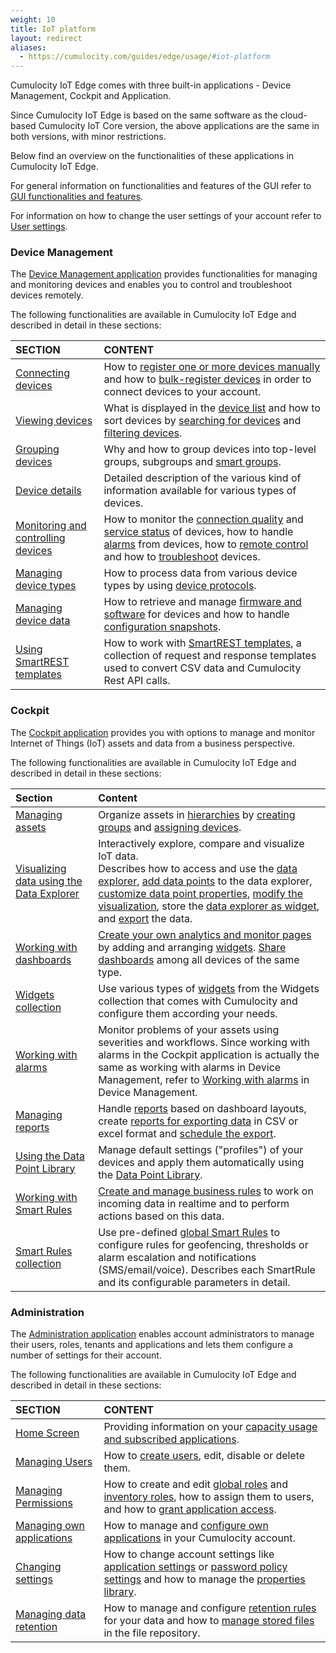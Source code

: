 ```yaml
---
weight: 10
title: IoT platform
layout: redirect
aliases:
  - https://cumulocity.com/guides/edge/usage/#iot-platform
---
```


Cumulocity IoT Edge comes with three built-in applications - Device Management, Cockpit and Application. 

Since Cumulocity IoT Edge is based on the same software as the cloud-based Cumulocity IoT Core version, the above applications are the same in both versions, with minor restrictions. 

Below find an overview on the functionalities of these applications in Cumulocity IoT Edge. 

For general information on functionalities and features of the GUI refer to [GUI functionalities and features](/users-guide/overview#gui-features).

For information on how to change the user settings of your account refer to [User settings](/users-guide/overview#user-settings).

### Device Management

The [Device Management application](/users-guide/device-management) provides functionalities for managing and monitoring devices and enables you to control and troubleshoot devices remotely.

The following functionalities are available in Cumulocity IoT Edge and described in detail in these sections:

|SECTION|CONTENT|
|:---|:---|
|[Connecting devices](/users-guide/device-management#device-registration)|How to [register one or more devices manually](/users-guide/device-management#device-registration-manually) and how to [bulk-register devices](/users-guide/device-management#creds-upload) in order to connect devices to your account.
|[Viewing devices](/users-guide/device-management#viewing-devices)|What is displayed in the [device list](/users-guide/device-management#device-list) and how to sort devices by [searching for devices](/users-guide/device-management#searching-devices) and [filtering devices](/users-guide/device-management#filtering-devices).
|[Grouping devices](/users-guide/device-management#grouping-devices)|Why and how to group devices into top-level groups, subgroups and [smart groups](/users-guide/device-management#smart-groups).
|[Device details](/users-guide/device-management#device-details)|Detailed description of the various kind of  information available for various types of  devices.
|[Monitoring and controlling devices](/users-guide/device-management#monitoring-and-controlling-devices)|How to monitor the [connection quality](/users-guide/device-management#connection-monitoring) and [service status](/users-guide/device-management#monitoring-services) of devices, how to handle [alarms](/users-guide/device-management#alarm-monitoring) from devices, how to [remote control](/users-guide/device-management#operation-monitoring) and how to [troubleshoot](/users-guide/device-management#events-all) devices.
|[Managing device types](/users-guide/device-management#managing-device-types)|How to process data from various device types by using [device protocols](/users-guide/device-management#managing-device-types). 
|[Managing device data](/users-guide/device-management#managing-device-data)|How to retrieve and manage [firmware and software](/users-guide/device-management#software-repo) for devices and how to handle [configuration snapshots](/users-guide/device-management#configuration-repository). 
|[Using SmartREST templates](/users-guide/device-management#smartrest-templates)|How to work with [SmartREST  templates](/users-guide/device-management#smartrest-templates), a collection of request and response templates used to convert CSV data and Cumulocity Rest API calls.

### Cockpit

The [Cockpit application](/users-guide/cockpit) provides you with options to manage and monitor  Internet of Things (IoT) assets and data from a business perspective.

The following functionalities are available in Cumulocity IoT Edge and described in detail in these sections:

|Section|Content|
|:---|:---|
|[Managing assets](/users-guide/cockpit#managing-assets)|Organize assets in [hierarchies](/users-guide/cockpit#hierarchies) by [creating groups](/users-guide/cockpit#creating-groups) and [assigning devices](/users-guide/cockpit#assigning-devices).
|[Visualizing data using the Data Explorer](/users-guide/cockpit#data-explorer)|Interactively explore, compare and visualize IoT data. <br> Describes how to access and use the [data explorer](/users-guide/cockpit#data-explorer), [add data points](/users-guide/cockpit#add-data-points) to the data explorer, [customize data point properties](/users-guide/cockpit#customize-data-points), [modify the visualization](/users-guide/cockpit#change-visualization), store the [data explorer as widget](/users-guide/cockpit#create-widget), and [export](/users-guide/cockpit#export-data) the data. 
|[Working with dashboards](/users-guide/cockpit#dashboards)|[Create your own analytics and monitor pages](/users-guide/cockpit#creating-dashboards) by adding and arranging [widgets](/users-guide/cockpit#adding-widgets). [Share dashboards](/users-guide/cockpit#sharing-dashboards) among all devices of the same type. 
|[Widgets collection](/users-guide/cockpit#widgets)|Use various types of [widgets](/users-guide/cockpit#widgets) from the Widgets collection that comes with Cumulocity and configure them according your needs.
|[Working with alarms](/users-guide/device-management/#alarm-monitoring)|Monitor problems of your assets using severities and workflows. Since working with alarms in the Cockpit application is actually the same as working with alarms in Device Management, refer to [Working with alarms](/users-guide/device-management/#alarm-monitoring) in Device Management. 
|[Managing reports](/users-guide/cockpit#reports)|Handle [reports](/users-guide/cockpit#reports) based on dashboard layouts, create [reports for exporting data](/users-guide/cockpit#reporting) in CSV or excel format and [schedule the export](/users-guide/cockpit#schedule-export). 
|[Using the Data Point Library](/users-guide/cockpit#data-point-library)|Manage default settings ("profiles") of your devices and apply them automatically using the [Data Point Library](/users-guide/cockpit#data-point-library).
|[Working with Smart Rules](/users-guide/cockpit#smart-rules)|[Create and manage business rules](/users-guide/cockpit#create-rules) to work on incoming data in realtime and to perform actions based on this data.
|[Smart Rules collection](/users-guide/cockpit#smart-rules-collection)|Use pre-defined [global Smart Rules](/users-guide/cockpit#smart-rules-collection) to configure rules for geofencing, thresholds or alarm escalation and notifications (SMS/email/voice). Describes each SmartRule and its configurable parameters in detail.

### Administration

The [Administration application](/users-guide/administration) enables account administrators to manage their users, roles, tenants and applications and lets them configure a number of settings for their account. 

The following functionalities are available in Cumulocity IoT Edge and described in detail in these sections:

|SECTION|CONTENT|
|:---|:---|
|[Home Screen](/users-guide/administration#home-screen)|Providing information on your [capacity usage and subscribed applications](/users-guide/administration#home-screen).
|[Managing Users](/users-guide/administration#managing-users)|How to [create users](/users-guide/administration#creating-users), edit, disable or delete them.
|[Managing Permissions](/users-guide/administration#managing-permissions)|How to create and edit [global roles](/users-guide/administration#global) and [inventory roles](/users-guide/administration#inventory), how to assign them to users, and how to [grant application access](/users-guide/administration#app-access).
|[Managing own applications](/users-guide/administration#managing-applications)|How to manage and [configure own applications](/users-guide/administration#managing-applications) in your Cumulocity account.
|[Changing settings](/users-guide/administration#changing-settings)|How to change account settings like [application settings](/users-guide/administration#default-app) or [password policy settings](/users-guide/administration#changing-password-settings) and how to manage the [properties library](/users-guide/administration#properties).
|[Managing data retention](/users-guide/administration#retention-rules)|How to manage and configure [retention rules](/users-guide/administration#retention-rules) for your data and how to [manage stored files](/users-guide/administration#files) in the file repository.

